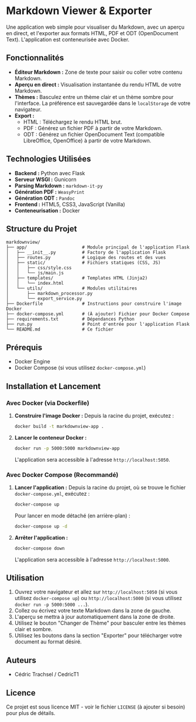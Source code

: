 # Markdown Viewer & Exporter

Une application web simple pour visualiser du Markdown, avec un aperçu en direct, et l'exporter aux formats HTML, PDF et ODT (OpenDocument Text). L'application est conteneurisée avec Docker.

## Fonctionnalités

*   **Éditeur Markdown :** Zone de texte pour saisir ou coller votre contenu Markdown.
*   **Aperçu en direct :** Visualisation instantanée du rendu HTML de votre Markdown.
*   **Thèmes :** Basculez entre un thème clair et un thème sombre pour l'interface. La préférence est sauvegardée dans le `localStorage` de votre navigateur.
*   **Export :**
    *   HTML : Téléchargez le rendu HTML brut.
    *   PDF : Générez un fichier PDF à partir de votre Markdown.
    *   ODT : Générez un fichier OpenDocument Text (compatible LibreOffice, OpenOffice) à partir de votre Markdown.

## Technologies Utilisées

*   **Backend :** Python avec Flask
*   **Serveur WSGI :** Gunicorn
*   **Parsing Markdown :** `markdown-it-py`
*   **Génération PDF :** `WeasyPrint`
*   **Génération ODT :** `Pandoc`
*   **Frontend :** HTML5, CSS3, JavaScript (Vanilla)
*   **Conteneurisation :** Docker

## Structure du Projet

```
markdownview/
├── app/                     # Module principal de l'application Flask
│   ├── __init__.py          # Factory de l'application Flask
│   ├── routes.py            # Logique des routes et des vues
│   ├── static/              # Fichiers statiques (CSS, JS)
│   │   ├── css/style.css
│   │   └── js/main.js
│   ├── templates/           # Templates HTML (Jinja2)
│   │   └── index.html
│   └── utils/               # Modules utilitaires
│       ├── markdown_processor.py
│       └── export_service.py
├── Dockerfile               # Instructions pour construire l'image Docker
├── docker-compose.yml       # (À ajouter) Fichier pour Docker Compose
├── requirements.txt         # Dépendances Python
├── run.py                   # Point d'entrée pour l'application Flask
└── README.md                # Ce fichier
```

## Prérequis

*   Docker Engine
*   Docker Compose (si vous utilisez `docker-compose.yml`)

## Installation et Lancement

### Avec Docker (via Dockerfile)

1.  **Construire l'image Docker :**
    Depuis la racine du projet, exécutez :
    ```bash
    docker build -t markdownview-app .
    ```

2.  **Lancer le conteneur Docker :**
    ```bash
    docker run -p 5000:5000 markdownview-app
    ```

    L'application sera accessible à l'adresse `http://localhost:5050`.

### Avec Docker Compose (Recommandé)

1.  **Lancer l'application :**
    Depuis la racine du projet, où se trouve le fichier `docker-compose.yml`, exécutez :
    ```bash
    docker-compose up
    ```
    Pour lancer en mode détaché (en arrière-plan) :
    ```bash
    docker-compose up -d
    ```

2.  **Arrêter l'application :**
    ```bash
    docker-compose down
    ```

    L'application sera accessible à l'adresse `http://localhost:5000`.

## Utilisation

1.  Ouvrez votre navigateur et allez sur `http://localhost:5050` (si vous utilisez `docker-compose up`) ou `http://localhost:5000` (si vous utilisez `docker run -p 5000:5000 ...`).
2.  Collez ou écrivez votre texte Markdown dans la zone de gauche.
3.  L'aperçu se mettra à jour automatiquement dans la zone de droite.
4.  Utilisez le bouton "Changer de Thème" pour basculer entre les thèmes clair et sombre.
5.  Utilisez les boutons dans la section "Exporter" pour télécharger votre document au format désiré.

## Auteurs

*   Cédric Trachsel / CedricT1

## Licence

Ce projet est sous licence MIT - voir le fichier `LICENSE` (à ajouter si besoin) pour plus de détails.